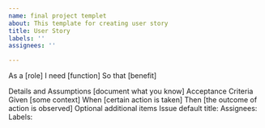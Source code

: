 ```yaml
---
name: final project templet
about: This template for creating user story
title: User Story
labels: ''
assignees: ''

---
```


As a [role]
I need [function]
So that [benefit]

Details and Assumptions
[document what you know]
Acceptance Criteria
Given [some context]
When [certain action is taken]
Then [the outcome of action is observed]
Optional additional items
Issue default title:
Assignees:
Labels:
